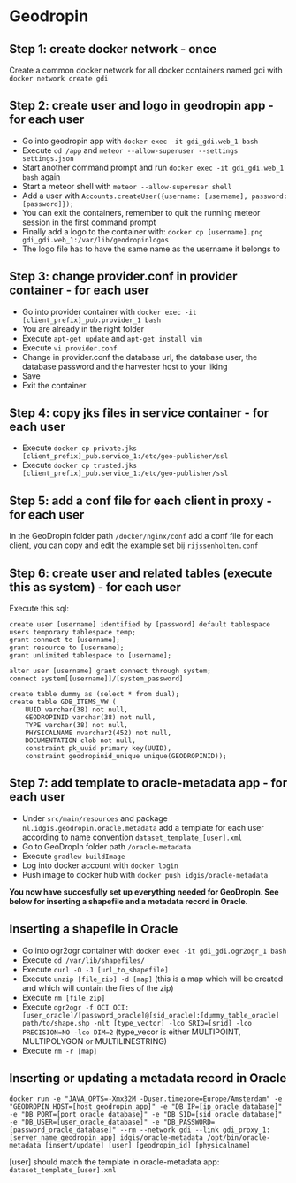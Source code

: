 # Geodropin

## Step 1: create docker network - once

Create a common docker network for all docker containers named gdi with ``docker network create gdi``

## Step 2: create user and logo in geodropin app - for each user

- Go into geodropin app with ``docker exec -it gdi_gdi.web_1 bash`` 
- Execute ``cd /app`` and ``meteor --allow-superuser --settings settings.json``
- Start another command prompt and run ``docker exec -it gdi_gdi.web_1 bash`` again
- Start a meteor shell with ``meteor --allow-superuser shell``
- Add a user with ``Accounts.createUser({username: [username], password: [password]});``
- You can exit the containers, remember to quit the running meteor session in the first command prompt
- Finally add a logo to the container with: ``docker cp [username].png gdi_gdi.web_1:/var/lib/geodropinlogos``
- The logo file has to have the same name as the username it belongs to

## Step 3: change provider.conf in provider container - for each user

- Go into provider container with ``docker exec -it [client_prefix]_pub.provider_1 bash``
- You are already in the right folder
- Execute ``apt-get update`` and ``apt-get install vim``
- Execute ``vi provider.conf``
- Change in provider.conf the database url, the database user, the database password and the harvester host to your liking
- Save
- Exit the container

## Step 4: copy jks files in service container - for each user

- Execute ``docker cp private.jks [client_prefix]_pub.service_1:/etc/geo-publisher/ssl``
- Execute ``docker cp trusted.jks [client_prefix]_pub.service_1:/etc/geo-publisher/ssl``

## Step 5: add a conf file for each client in proxy - for each user

In the GeoDropIn folder path ``/docker/nginx/conf`` add a conf file for each client, you can copy and edit the example set bij ``rijssenholten.conf``

## Step 6: create user and related tables (execute this as system) - for each user

Execute this sql:

```
create user [username] identified by [password] default tablespace users temporary tablespace temp;
grant connect to [username];
grant resource to [username];
grant unlimited tablespace to [username];

alter user [username] grant connect through system;
connect system[[username]]/[system_password]

create table dummy as (select * from dual);
create table GDB_ITEMS_VW (
	UUID varchar(38) not null, 
	GEODROPINID varchar(38) not null, 
	TYPE varchar(38) not null, 
	PHYSICALNAME nvarchar2(452) not null, 
	DOCUMENTATION clob not null, 
	constraint pk_uuid primary key(UUID), 
	constraint geodropinid_unique unique(GEODROPINID));
```

## Step 7: add template to oracle-metadata app - for each user

- Under ``src/main/resources`` and package ``nl.idgis.geodropin.oracle.metadata`` add a template for each user according to name convention ``dataset_template_[user].xml``
- Go to GeoDropIn folder path ``/oracle-metadata``
- Execute ``gradlew buildImage``
- Log into docker account with ``docker login``
- Push image to docker hub with ``docker push idgis/oracle-metadata``

**You now have succesfully set up everything needed for GeoDropIn. See below for inserting a shapefile and a metadata record in Oracle.**

## Inserting a shapefile in Oracle

- Go into ogr2ogr container with ``docker exec -it gdi_gdi.ogr2ogr_1 bash``
- Execute ``cd /var/lib/shapefiles/``
- Execute ``curl -O -J [url_to_shapefile]``
- Execute ``unzip [file_zip] -d [map]`` (this is a map which will be created and which will contain the files of the zip)
- Execute ``rm [file_zip]``
- Execute ``ogr2ogr -f OCI OCI:[user_oracle]/[password_oracle]@[sid_oracle]:[dummy_table_oracle] path/to/shape.shp -nlt [type_vector] -lco SRID=[srid] -lco PRECISION=NO -lco DIM=2`` (type_vecor is either MULTIPOINT, MULTIPOLYGON or MULTILINESTRING)
- Execute ``rm -r [map]``

## Inserting or updating a metadata record in Oracle

``docker run -e "JAVA_OPTS=-Xmx32M -Duser.timezone=Europe/Amsterdam" -e "GEODROPIN_HOST=[host_geodropin_app]" -e "DB_IP=[ip_oracle_database]" -e "DB_PORT=[port_oracle_database]" -e "DB_SID=[sid_oracle_database]" -e "DB_USER=[user_oracle_database]" -e "DB_PASSWORD=[password_oracle_database]" --rm --network gdi --link gdi_proxy_1:[server_name_geodropin_app] idgis/oracle-metadata /opt/bin/oracle-metadata [insert/update] [user] [geodropin_id] [physicalname]``

[user] should match the template in oracle-metadata app: ``dataset_template_[user].xml``